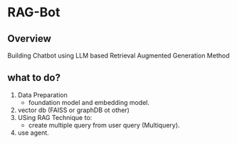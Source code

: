 # RAG-Bot

## Overview
Building Chatbot using LLM based Retrieval Augmented Generation Method

## what to do?
1. Data Preparation 
    * foundation model and embedding model.
2. vector db (FAISS or graphDB ot other)
3. USing RAG Technique to:
    * create multiple query from user query (Multiquery).
4. use agent.

